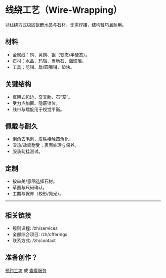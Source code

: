 # 线绕工艺（Wire-Wrapping）

以线绕方式稳固镶嵌水晶与石材，无需焊接，结构轻巧且耐用。

## 材料
- 金属线：铜、黄铜、银（软态/半硬态）。
- 石材：水晶、玛瑙、当地石、海玻璃。
- 工具：剪钳、扁/圆嘴钳、垫块。

## 关键结构
- 框架式包边、交叉肋、石“笼”。
- 受力点加固、隐蔽锁位。
- 线带与螺旋用于视觉平衡。

## 佩戴与耐久
- 倒角去毛刺，皮肤接触圆角化。
- 湿热/盐雾耐受：表面处理与保养。
- 服装勾挂测试。

## 定制
- 按审美/意图选择石材。
- 草图与尺码确认。
- 工期与保养（校形/抛光）。

---

## 相关链接
- 规则课程: /zh/services
- 全部综合项目: /zh/offerings
- 联系方式: /zh/contact

## 准备创作？
[预约工坊](/zh/contact) 或 [查看服务](/zh/services)


